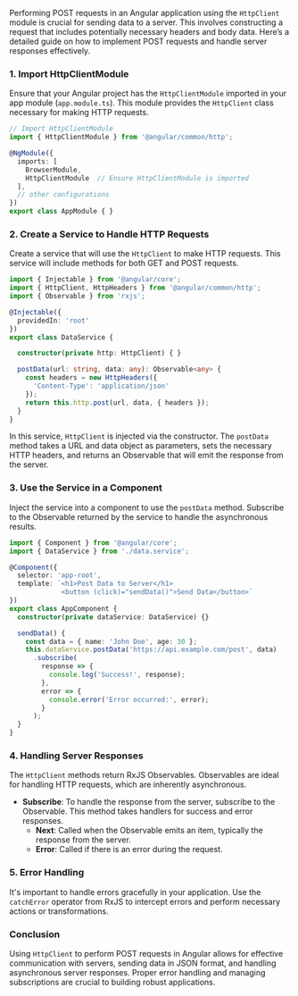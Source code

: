 Performing POST requests in an Angular application using the `HttpClient` module is crucial for sending data to a server. This involves constructing a request that includes potentially necessary headers and body data. Here’s a detailed guide on how to implement POST requests and handle server responses effectively.

### 1. Import HttpClientModule

Ensure that your Angular project has the `HttpClientModule` imported in your app module (`app.module.ts`). This module provides the `HttpClient` class necessary for making HTTP requests.

```typescript
// Import HttpClientModule
import { HttpClientModule } from '@angular/common/http';

@NgModule({
  imports: [
    BrowserModule,
    HttpClientModule  // Ensure HttpClientModule is imported
  ],
  // other configurations
})
export class AppModule { }
```

### 2. Create a Service to Handle HTTP Requests

Create a service that will use the `HttpClient` to make HTTP requests. This service will include methods for both GET and POST requests.

```typescript
import { Injectable } from '@angular/core';
import { HttpClient, HttpHeaders } from '@angular/common/http';
import { Observable } from 'rxjs';

@Injectable({
  providedIn: 'root'
})
export class DataService {

  constructor(private http: HttpClient) { }

  postData(url: string, data: any): Observable<any> {
    const headers = new HttpHeaders({
      'Content-Type': 'application/json'
    });
    return this.http.post(url, data, { headers });
  }
}
```

In this service, `HttpClient` is injected via the constructor. The `postData` method takes a URL and data object as parameters, sets the necessary HTTP headers, and returns an Observable that will emit the response from the server.

### 3. Use the Service in a Component

Inject the service into a component to use the `postData` method. Subscribe to the Observable returned by the service to handle the asynchronous results.

```typescript
import { Component } from '@angular/core';
import { DataService } from './data.service';

@Component({
  selector: 'app-root',
  template: `<h1>Post Data to Server</h1>
             <button (click)="sendData()">Send Data</button>`
})
export class AppComponent {
  constructor(private dataService: DataService) {}

  sendData() {
    const data = { name: 'John Doe', age: 30 };
    this.dataService.postData('https://api.example.com/post', data)
      .subscribe(
        response => {
          console.log('Success!', response);
        },
        error => {
          console.error('Error occurred:', error);
        }
      );
  }
}
```

### 4. Handling Server Responses

The `HttpClient` methods return RxJS Observables. Observables are ideal for handling HTTP requests, which are inherently asynchronous.

- **Subscribe**: To handle the response from the server, subscribe to the Observable. This method takes handlers for success and error responses.
  - **Next**: Called when the Observable emits an item, typically the response from the server.
  - **Error**: Called if there is an error during the request.

### 5. Error Handling

It's important to handle errors gracefully in your application. Use the `catchError` operator from RxJS to intercept errors and perform necessary actions or transformations.

### Conclusion

Using `HttpClient` to perform POST requests in Angular allows for effective communication with servers, sending data in JSON format, and handling asynchronous server responses. Proper error handling and managing subscriptions are crucial to building robust applications.